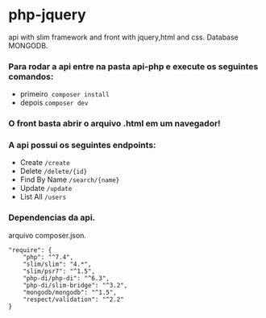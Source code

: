 # php-jquery
api with slim framework and front with jquery,html and css. Database MONGODB.


###  Para rodar a api entre na pasta api-php e execute os seguintes comandos:
  - primeiro``` composer install``` 
  - depois ```composer dev```

### O front basta abrir o arquivo .html em um navegador!


### A api possui os seguintes endpoints:

  - Create
    ``` /create ```
  - Delete
    ``` /delete/{id} ```
  - Find By Name
    ``` /search/{name} ```
  - Update
    ``` /update ```
  - List All
    ``` /users ```

### Dependencias da api.
  arquivo composer.json.
  
    "require": {
        "php": "^7.4",
        "slim/slim": "4.*",
        "slim/psr7": "^1.5",
        "php-di/php-di": "^6.3",
        "php-di/slim-bridge": "^3.2",
        "mongodb/mongodb": "^1.5",
        "respect/validation": "^2.2"
    }
  
